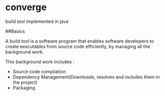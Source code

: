 # converge
build tool implemented in java

##Basics

A build tool is a software program that enables software developers to create executables from source code efficiently, by managing all the background work.

This background work includes : 
- Source code compilation
- Dependency Management(Downloads, resolves and includes them in the project)
- Packaging


